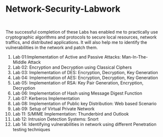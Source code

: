 # Network-Security-Labwork
</br>
<p>The successful completion of these Labs has enabled me to practically use cryptographic algorithms and protocols to secure local resources, network traffics, and distributed applications. It will also help me to identify the vulnerabilities in the network and patch them.
</p>
<ol>
  <li>
    Lab 01:Implementation of Active and Passive Attacks: Man-In-The-Middle Attack
   </li>
   <li>
    Lab 02:	Encryption and Decryption using Classical Ciphers
    </li>
    <li>
    Lab 03:	Implementation of DES: Encryption, Decryption, Key Generation
    </li>
    <li>
    Lab 04:	Implementation of AES: Encryption, Decryption, Key Generation 
    </li>
    <li>
    Lab 05:	Implementation of RSA: Key Pair Generation, Encryption, Decryption
    </li>
    <li>
    Lab 06:	Implementation of Hash using Message Digest Function
    </li>
    <li>
    Lab 07:	Kerberos Implementation 
    </li>
    <li>
    Lab 08:	Implementation of Public key Distribution: Web based Scenario
    </li>
    <li>
    Lab 09:	Setup of Virtual Private Network
    </li>
    <li>
    Lab 11:	S/MIME Implementation: Thunderbird and Outlook
    </li>
    <li>
    Lab 12:	Intrusion Detection Systems: Snort
    </li>
    <li>
    Lab 14:	Identifying vulnerabilities in network using different Penetration testing techniques 
    </li>
  </li>
</ol>
